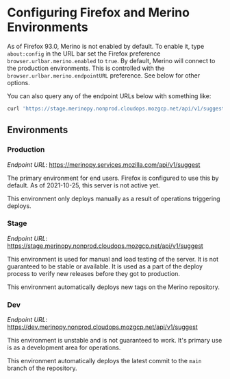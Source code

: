 # Configuring Firefox and Merino Environments

As of Firefox 93.0, Merino is not enabled by default. To enable it, type `about:config` in the URL bar set the
Firefox preference `browser.urlbar.merino.enabled` to `true`. By default, Merino
will connect to the production environments. This is controlled with the
`browser.urlbar.merino.endpointURL` preference. See below for other options.

You can also query any of the endpoint URLs below with something like:

```sh
curl 'https://stage.merinopy.nonprod.cloudops.mozgcp.net/api/v1/suggest?q=your query'
```

## Environments

### Production

*Endpoint URL*: <https://merinopy.services.mozilla.com/api/v1/suggest>

The primary environment for end users. Firefox is configured to use this by
default. As of 2021-10-25, this server is not active yet.

This environment only deploys manually as a result of operations triggering
deploys.

### Stage

*Endpoint URL*: <https://stage.merinopy.nonprod.cloudops.mozgcp.net/api/v1/suggest>

This environment is used for manual and load testing of the server. It is not
guaranteed to be stable or available. It is used as a part of the deploy process
to verify new releases before they got to production.

This environment automatically deploys new tags on the Merino repository.

### Dev

*Endpoint URL*: <https://dev.merinopy.nonprod.cloudops.mozgcp.net/api/v1/suggest>

This environment is unstable and is not guaranteed to work. It's primary use is
as a development area for operations.

This environment automatically deploys the latest commit to the `main` branch of
the repository.
